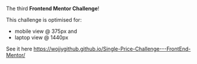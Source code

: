 The third **Frontend Mentor Challenge**!

This challenge is optimised for:

- mobile view @ 375px and
- laptop view @ 1440px

See it here https://wojjygithub.github.io/Single-Price-Challenge---FrontEnd-Mentor/
